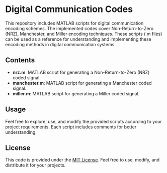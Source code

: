 # Digital Communication Codes

This repository includes MATLAB scripts for digital communication encoding schemes. The implemented codes cover Non-Return-to-Zero (NRZ), Manchester, and Miller encoding techniques. These scripts (.m files) can be used as a reference for understanding and implementing these encoding methods in digital communication systems.

## Contents

- **nrz.m**: MATLAB script for generating a Non-Return-to-Zero (NRZ) coded signal.
- **manchester.m**: MATLAB script for generating a Manchester coded signal.
- **miller.m**: MATLAB script for generating a Miller coded signal.

## Usage

Feel free to explore, use, and modify the provided scripts according to your project requirements. Each script includes comments for better understanding.

## License

This code is provided under the [MIT License](LICENSE). Feel free to use, modify, and distribute it for your projects.

